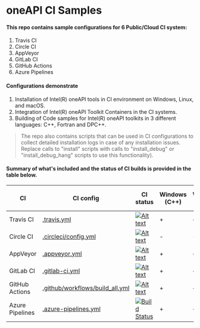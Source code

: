 # oneAPI CI Samples

#### This repo contains sample configurations for 6 Public/Cloud CI system:
1. Travis CI
2. Circle CI
3. AppVeyor
4. GitLab CI
5. GitHub Actions
6. Azure Pipelines

#### Configurations demonstrate
1. Installation of Intel(R) oneAPI tools in CI environment on Windows, Linux, and macOS.
2. Integration of Intel(R) oneAPI Toolkit Containers in the CI systems.
3. Building of Code samples for Intel(R) oneAPI toolkits in 3 different languages: C++, Fortran and DPC++.

> The repo also contains scripts that can be used in CI configurations to collect detailed installation logs in case of any installation issues. Replace calls to "install" scripts with calls to "install_debug" or "install_debug_hang" scripts to use this functionality).

#### Summary of what's included and the status of CI builds is provided in the table below. 

| CI  | CI config | CI status | Windows (C++) | Windows (Fortran) | Windows (DPC++) | Linux (C++), APT | Linux (Fortran), APT | Linux (DPC++), APT | Linux (C++), Container | Linux (Fortran), Container | Linux (DPC++),  Container | macOS (C++) | macOS (Fortran) |
| ------------- | ------------- | ------------- | ------------- | ------------- | ------------- | ------------- | ------------- | ------------- | ------------- | ------------- | ------------- | ------------- | ------------- |
| Travis CI  | [.travis.yml](https://github.com/mmzakhar/oneapi-ci/blob/master/.travis.yml) | [![Alt text](https://travis-ci.com/mmzakhar/oneapi-ci.svg?branch=master)](https://travis-ci.com/mmzakhar/oneapi-ci)|+|+|+|+|+|+|+|+|+|+|+|
| Circle CI  | [.circleci/config.yml](https://github.com/mmzakhar/oneapi-ci/blob/master/.circleci/config.yml) | [![Alt text](https://circleci.com/gh/mmzakhar/oneapi-ci.svg?style=svg)](https://circleci.com/gh/mmzakhar/oneapi-ci)|-|-|-|+|+|+|+|+|+|-|-|
| AppVeyor  | [.appveyor.yml](https://github.com/mmzakhar/oneapi-ci/blob/master/.appveyor.yml) | [![Alt text](https://ci.appveyor.com/api/projects/status/y06fiwtls22x7475?svg=true)](https://ci.appveyor.com/project/mmzakhar/oneapi-ci)|+|+|+|+|+|+|-|-|-|+|+|
| GitLab CI  | [.gitlab-ci.yml](https://github.com/mmzakhar/oneapi-ci/blob/master/.gitlab-ci.yml) | [![Alt text](https://gitlab.com/mmzakhar/oneapi-ci/badges/master/pipeline.svg)](https://gitlab.com/mmzakhar/oneapi-ci)|+|+|+|+|+|+|-|-|-|-|-|
| GitHub Actions | [.github/workflows/build_all.yml](https://github.com/mmzakhar/oneapi-ci/blob/master/.github/workflows/build_all.yml) | [![Alt text](https://github.com/mmzakhar/oneapi-ci/workflows/build_all/badge.svg)](https://github.com/mmzakhar/oneapi-ci)|+|+|+|+|+|+|+|+|+|+|+|
| Azure Pipelines| [.azure-pipelines.yml](https://github.com/mmzakhar/oneapi-ci/blob/master/.azure-pipelines.yml) | [![Build Status](https://dev.azure.com/maximmzakharov/oneapi-ci/_apis/build/status/mmzakhar.oneapi-ci?branchName=master)](https://dev.azure.com/maximmzakharov/oneapi-ci/_build?definitionId=2)|+|+|+|+|+|+|+|+|+|+|+|
